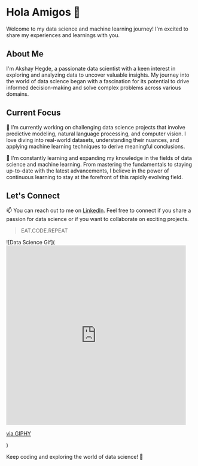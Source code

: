 # Hola Amigos  👋

Welcome to my data science and machine learning journey! I'm excited to share my experiences and learnings with you.

## About Me

I'm Akshay Hegde, a passionate data scientist with a keen interest in exploring and analyzing data to uncover valuable insights. My journey into the world of data science began with a fascination for its potential to drive informed decision-making and solve complex problems across various domains.

## Current Focus

🔭 I’m currently working on challenging data science projects that involve predictive modeling, natural language processing, and computer vision. I love diving into real-world datasets, understanding their nuances, and applying machine learning techniques to derive meaningful conclusions.

🌱 I'm constantly learning and expanding my knowledge in the fields of data science and machine learning. From mastering the fundamentals to staying up-to-date with the latest advancements, I believe in the power of continuous learning to stay at the forefront of this rapidly evolving field.

## Let's Connect

📫 You can reach out to me on [LinkedIn](https://www.linkedin.com/in/akshay-hegde-3b2b36202/). Feel free to connect if you share a passion for data science or if you want to collaborate on exciting projects.

> EAT.CODE.REPEAT

![Data Science Gif](<iframe src="https://giphy.com/embed/r3Zq5WGdewkiewvxCh" width="480" height="480" frameBorder="0" class="giphy-embed" allowFullScreen></iframe><p><a href="https://giphy.com/gifs/r3Zq5WGdewkiewvxCh">via GIPHY</a></p>)

Keep coding and exploring the world of data science! 🚀


